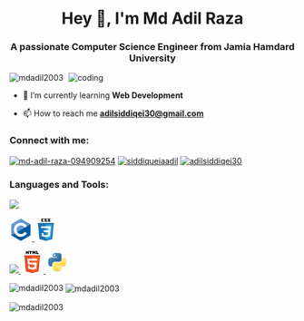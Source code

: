 <h1 align="center">Hey 👋, I'm Md Adil Raza</h1>
<h3 align="center">A passionate Computer Science Engineer from Jamia Hamdard University</h3>

<img align="right" alt="coding" width="400" scr="https://user-images.githubusercontent.com/55389276/140866485-8fb1c876-9a8f-4d6a-98dc-08c4981eaf70.gif">

<p align="left"> <img src="https://komarev.com/ghpvc/?username=mdadil2003&label=Profile%20views&color=0e75b6&style=flat" alt="mdadil2003" /> </p>

- 🌱 I’m currently learning **Web Development**

- 📫 How to reach me **adilsiddiqei30@gmail.com**

<h3 align="left">Connect with me:</h3>
<p align="left">
<a href="https://linkedin.com/in/md-adil-raza-094909254" target="blank"><img align="center" src="https://raw.githubusercontent.com/rahuldkjain/github-profile-readme-generator/master/src/images/icons/Social/linked-in-alt.svg" alt="md-adil-raza-094909254" height="30" width="40" /></a>
<a href="https://twitter.com/siddiqueiaadil" target="blank"><img align="center" src="https://raw.githubusercontent.com/rahuldkjain/github-profile-readme-generator/master/src/images/icons/Social/twitter.svg" alt="siddiqueiaadil" height="30" width="40" /></a>
<a href="https://www.leetcode.com/adilsiddiqei30" target="blank"><img align="center" src="https://raw.githubusercontent.com/rahuldkjain/github-profile-readme-generator/master/src/images/icons/Social/leet-code.svg" alt="adilsiddiqei30" height="30" width="40" /></a>
</p>

<h3 align="left">Languages and Tools:</h3>
<p align="left"> <a href="https://www.vscode.com/" target="_blank" rel="noreferrer"> <img src="https://cdn.jsdelivr.net/gh/devicons/devicon/icons/vscode/vscode-original.svg" height="40"/> </a> <p align="left"> <a href="https://www.cprogramming.com/" target="_blank" rel="noreferrer"> <img src="https://raw.githubusercontent.com/devicons/devicon/master/icons/c/c-original.svg" alt="c" width="40" height="40"/> </a> <a href="https://www.w3schools.com/css/" target="_blank" rel="noreferrer"> <img src="https://raw.githubusercontent.com/devicons/devicon/master/icons/css3/css3-original-wordmark.svg" alt="css3" width="40" height="40"/> <p align="left"> <a href="https://cdn.simpleicons.org/" target="_blank" rel="noreferrer"> <img src="https://www.java.com/javascript/grey" width="40">
</a> <a href="https://www.w3.org/html/" target="_blank" rel="noreferrer"> <img src="https://raw.githubusercontent.com/devicons/devicon/master/icons/html5/html5-original-wordmark.svg" alt="html5" width="40" height="40"/> </a> <a href="https://www.python.org" target="_blank" rel="noreferrer"> <img src="https://raw.githubusercontent.com/devicons/devicon/master/icons/python/python-original.svg" alt="python" width="40" height="40"/> </a> </p>

<p><img align="left" src="https://github-readme-stats.vercel.app/api/top-langs?username=mdadil2003&show_icons=true&locale=en&layout=compact" alt="mdadil2003" /></p>

<p>&nbsp;<img align="center" src="https://github-readme-stats.vercel.app/api?username=mdadil2003&show_icons=true&locale=en" alt="mdadil2003" /></p>

<p><img align="center" src="https://github-readme-streak-stats.herokuapp.com/?user=mdadil2003&" alt="mdadil2003" /></p>
